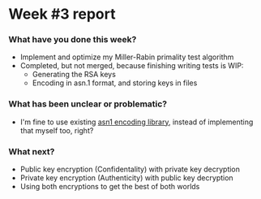 # Week #3 report

### What have you done this week?
- Implement and optimize my Miller-Rabin primality test algorithm
- Completed, but not merged, because finishing writing tests is WIP:
    - Generating the RSA keys
    - Encoding in asn.1 format, and storing keys in files

### What has been unclear or problematic? 
- I'm fine to use existing [asn1 encoding library](https://pypi.org/project/pyasn1/), instead of implementing that myself too, right? 

### What next?
- Public key encryption (Confidentality) with private key decryption
- Private key encryption (Authenticity) with public key decryption
- Using both encryptions to get the best of both worlds

